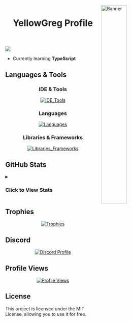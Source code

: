 <img src="https://github.com/YellowGregs/YellowGregs/assets/172260606/d67e3ff3-7799-45e0-98ea-65cf77693669" width="40%" align="right" alt="Banner"/>

<header><h1>YellowGreg Profile</h1></header>

<img src="https://readme-typing-svg.demolab.com?font=Fira+Code&size=20&duration=4000&pause=1000&color=0000FF&&width=550&lines=%3E+Hi+I'm+YellowGreg;%3E+Web+Developer;%3E+Discord+Bot+Developer;%3E+NSFW+Developer" />

- Currently learning **TypeScript**

## Languages & Tools

<div align="center">
  <h3>IDE & Tools</h3>
  <a href="https://skillicons.dev">
    <img src="https://skillicons.dev/icons?i=powershell,git,replit,robloxstudio,mongodb,vscode,visualstudio,codepen" alt="IDE_Tools" />
  </a>
</div>

<div align="center">
  <h3>Languages</h3>
  <a href="https://skillicons.dev">
    <img src="https://skillicons.dev/icons?i=lua,js,html,css,python,php" alt="Languages" />
  </a>
</div>

<div align="center">
  <h3>Libraries & Frameworks</h3>
  <a href="https://skillicons.dev">
    <img src="https://skillicons.dev/icons?i=react,nodejs,vite,vue,npm" alt="Libraries_Frameworks" />
  </a>
</div>

## GitHub Stats

<details>
  <summary><h3>Click to View Stats</h3></summary>
  <br />
  <div align="center">
    <table>
      <tr>
        <td valign="top" width="50%">
          <img src="https://github-readme-stats.vercel.app/api?username=YellowGregs&show_icons=true&count_private=true&hide_border=true&theme=dark" align="center"/>
          <img src="https://github-readme-streak-stats.herokuapp.com/?user=YellowGregs&theme=dark" alt="YellowGreg" />
        </td>
        <td valign="top" width="50%">
          <img alt="GitHub Stats" src="https://github-readme-stats.vercel.app/api/top-langs/?username=YellowGregs&langs_count=8&theme=dark&hide_border=true" align="left" style="width:100%"/>
        </td>
      </tr>
    </table>
  </div>
</details>

## Trophies

<div align="center">
  <a href="https://github.com/YellowGregs/github-profile-trophy">
    <img src="https://github-profile-trophy.vercel.app/?username=YellowGregs&theme=discord&no-frame=true&margin-h=10" alt="Trophies"/>
  </a>
</div>

## Discord

<div align="center">
  <a href="https://discord.com/users/773952016036790272">
    <img src="https://lanyard.cnrad.dev/api/773952016036790272" alt="Discord Profile"/>
  </a>
</div>

## Profile Views

<div align="center">
  <a href="https://u8views.com/github/YellowGregs">
    <img src="https://u8views.com/api/v1/github/profiles/172260606/views/day-week-month-total-count.svg" alt="Profile Views"/>
  </a>
</div>

## License

This project is licensed under the MIT License, allowing you to use it for free.
